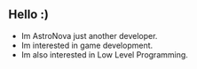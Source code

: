 ## Hello :)
- Im AstroNova just another developer.
- Im interested in game development.
- Im also interested in Low Level Programming.
